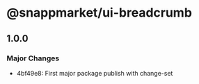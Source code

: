 # @snappmarket/ui-breadcrumb

## 1.0.0
### Major Changes

- 4bf49e8: First major package publish with change-set
